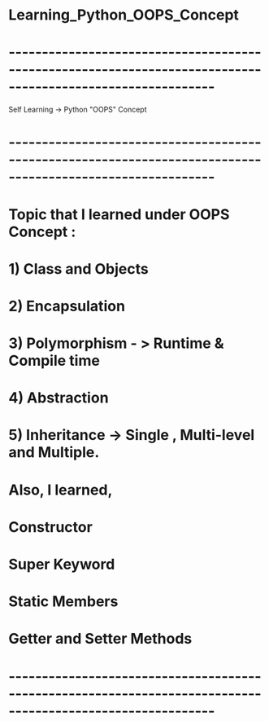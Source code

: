 # Learning_Python_OOPS_Concept

# -----------------------------------------------------------------------------------------------------------

Self Learning  -> Python "OOPS" Concept 

# -----------------------------------------------------------------------------------------------------------

# Topic that I learned under OOPS Concept :

#  1) Class and Objects
#  2) Encapsulation
#  3) Polymorphism  - > Runtime & Compile time
#  4) Abstraction
#  5) Inheritance -> Single , Multi-level and  Multiple.

# Also, I learned, 

#   Constructor
#   Super Keyword
#   Static Members
#   Getter and Setter Methods

# -----------------------------------------------------------------------------------------------------------
